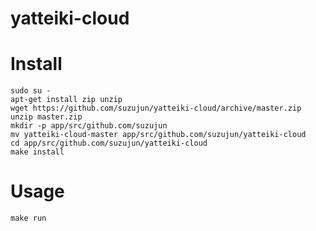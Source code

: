 # yatteiki-cloud

# Install
```
sudo su -
apt-get install zip unzip
wget https://github.com/suzujun/yatteiki-cloud/archive/master.zip
unzip master.zip
mkdir -p app/src/github.com/suzujun
mv yatteiki-cloud-master app/src/github.com/suzujun/yatteiki-cloud
cd app/src/github.com/suzujun/yatteiki-cloud
make install
```

# Usage
```
make run
```